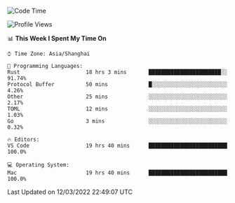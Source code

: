 <!--START_SECTION:waka-->
![Code Time](http://img.shields.io/badge/Code%20Time-1%2C082%20hrs%208%20mins-blue)

![Profile Views](http://img.shields.io/badge/Profile%20Views-4-blue)

📊 **This Week I Spent My Time On** 

```text
⌚︎ Time Zone: Asia/Shanghai

💬 Programming Languages: 
Rust                     18 hrs 3 mins       ███████████████████████░░   91.74% 
Protocol Buffer          50 mins             █░░░░░░░░░░░░░░░░░░░░░░░░   4.26% 
Other                    25 mins             ░░░░░░░░░░░░░░░░░░░░░░░░░   2.17% 
TOML                     12 mins             ░░░░░░░░░░░░░░░░░░░░░░░░░   1.03% 
Go                       3 mins              ░░░░░░░░░░░░░░░░░░░░░░░░░   0.32%

🔥 Editors: 
VS Code                  19 hrs 40 mins      █████████████████████████   100.0%

💻 Operating System: 
Mac                      19 hrs 40 mins      █████████████████████████   100.0%

```


 Last Updated on 12/03/2022 22:49:07 UTC
<!--END_SECTION:waka-->
